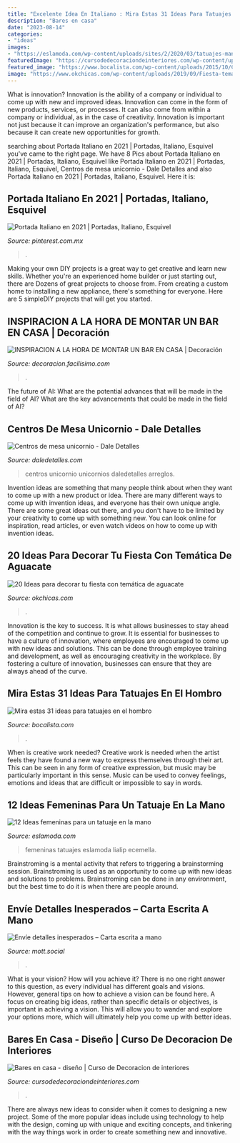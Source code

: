 ```yaml
---
title: "Excelente Idea En Italiano : Mira Estas 31 Ideas Para Tatuajes En El Hombro"
description: "Bares en casa"
date: "2023-08-14"
categories:
- "ideas"
images:
- "https://eslamoda.com/wp-content/uploads/sites/2/2020/03/tatuajes-mano-pinterest-11.jpg"
featuredImage: "https://cursodedecoraciondeinteriores.com/wp-content/uploads/2017/08/bares-en-casa-diseno-6.jpg"
featured_image: "https://www.bocalista.com/wp-content/uploads/2015/10/Captura-de-pantalla-2015-10-30-a-las-0.00.28.jpg"
image: "https://www.okchicas.com/wp-content/uploads/2019/09/Fiesta-temática-de-aguacate-5.jpg"
---
```



What is innovation?
Innovation is the ability of a company or individual to come up with new and improved ideas. Innovation can come in the form of new products, services, or processes. It can also come from within a company or individual, as in the case of creativity. Innovation is important not just because it can improve an organization's performance, but also because it can create new opportunities for growth.

	

		
searching about Portada Italiano en 2021 | Portadas, Italiano, Esquivel you've came to the right page. We have 8 Pics about Portada Italiano en 2021 | Portadas, Italiano, Esquivel like Portada Italiano en 2021 | Portadas, Italiano, Esquivel, Centros de mesa unicornio - Dale Detalles and also Portada Italiano en 2021 | Portadas, Italiano, Esquivel. Here it is:
		
    
## Portada Italiano En 2021 | Portadas, Italiano, Esquivel

<img loading=lazy src="https://i.pinimg.com/736x/4c/d6/f0/4cd6f06fa1a5e7558982bceac5d471bc.jpg" onerror="this.onerror=null;this.src='https://tse3.mm.bing.net/th?id=OIP.GL3pw7sJm8n3BXmWh55EqgHaJ3&amp;pid=15.1';" alt="Portada Italiano en 2021 | Portadas, Italiano, Esquivel">

_Source: pinterest.com.mx_

>. 

	

Making your own DIY projects is a great way to get creative and learn new skills. Whether you're an experienced home builder or just starting out, there are Dozens of great projects to choose from. From creating a custom home to installing a new appliance, there's something for everyone. Here are 5 simpleDIY projects that will get you started.

    
## INSPIRACION A LA HORA DE MONTAR UN BAR EN CASA | Decoración

<img loading=lazy src="http://1.bp.blogspot.com/-GiPPZY8kGSQ/Ugad4NSaJwI/AAAAAAAAEuw/squpn8CuJno/s900/rustico.jpg" onerror="this.onerror=null;this.src='https://tse1.mm.bing.net/th?id=OIP.GBQqkHoJThMvkSY515RHiQHaJ9&amp;pid=15.1';" alt="INSPIRACION A LA HORA DE MONTAR UN BAR EN CASA | Decoración">

_Source: decoracion.facilisimo.com_

>. 

	

The future of AI: What are the potential advances that will be made in the field of AI?
What are the key advancements that could be made in the field of AI?

    
## Centros De Mesa Unicornio - Dale Detalles

<img loading=lazy src="https://i1.wp.com/www.daledetalles.com/wp-content/uploads/2018/02/centros-de-mesa-unicornio25.jpg?resize=600%2C1067" onerror="this.onerror=null;this.src='https://tse2.mm.bing.net/th?id=OIP.3Ejtzi_TyWni6dQurdhL5wHaNK&amp;pid=15.1';" alt="Centros de mesa unicornio - Dale Detalles">

_Source: daledetalles.com_

>centros unicornio unicornios daledetalles arreglos. 

	

Invention ideas are something that many people think about when they want to come up with a new product or idea. There are many different ways to come up with invention ideas, and everyone has their own unique angle. There are some great ideas out there, and you don't have to be limited by your creativity to come up with something new. You can look online for inspiration, read articles, or even watch videos on how to come up with invention ideas.

    
## 20 Ideas Para Decorar Tu Fiesta Con Temática De Aguacate

<img loading=lazy src="https://www.okchicas.com/wp-content/uploads/2019/09/Fiesta-temática-de-aguacate-5.jpg" onerror="this.onerror=null;this.src='https://tse1.mm.bing.net/th?id=OIP.J0lGzsjhZ4O-eoAjeeWaTAHaHe&amp;pid=15.1';" alt="20 Ideas para decorar tu fiesta con temática de aguacate">

_Source: okchicas.com_

>. 

	

Innovation is the key to success. It is what allows businesses to stay ahead of the competition and continue to grow. It is essential for businesses to have a culture of innovation, where employees are encouraged to come up with new ideas and solutions. This can be done through employee training and development, as well as encouraging creativity in the workplace. By fostering a culture of innovation, businesses can ensure that they are always ahead of the curve.

    
## Mira Estas 31 Ideas Para Tatuajes En El Hombro

<img loading=lazy src="https://www.bocalista.com/wp-content/uploads/2015/10/Captura-de-pantalla-2015-10-30-a-las-0.00.28.jpg" onerror="this.onerror=null;this.src='https://tse1.mm.bing.net/th?id=OIP.ewibmCiqbb05b08Bb0-PjAHaHc&amp;pid=15.1';" alt="Mira estas 31 ideas para tatuajes en el hombro">

_Source: bocalista.com_

>. 

	

When is creative work needed?
Creative work is needed when the artist feels they have found a new way to express themselves through their art. This can be seen in any form of creative expression, but music may be particularly important in this sense. Music can be used to convey feelings, emotions and ideas that are difficult or impossible to say in words.

    
## 12 Ideas Femeninas Para Un Tatuaje En La Mano

<img loading=lazy src="https://eslamoda.com/wp-content/uploads/sites/2/2020/03/tatuajes-mano-pinterest-11.jpg" onerror="this.onerror=null;this.src='https://tse3.mm.bing.net/th?id=OIP.ZuIFTB56Qp2qxh4YO9UTNwAAAA&amp;pid=15.1';" alt="12 Ideas femeninas para un tatuaje en la mano">

_Source: eslamoda.com_

>femeninas tatuajes eslamoda lialip ecemella. 

	

Brainstroming is a mental activity that refers to triggering a brainstorming session. Brainstroming is used as an opportunity to come up with new ideas and solutions to problems. Brainstroming can be done in any environment, but the best time to do it is when there are people around.

    
## Envíe Detalles Inesperados – Carta Escrita A Mano

<img loading=lazy src="https://mott.social/wp-content/uploads/2019/10/5.jpg" onerror="this.onerror=null;this.src='https://tse3.mm.bing.net/th?id=OIP.49N43wke5Pbiklm3KHh89QHaET&amp;pid=15.1';" alt="Envíe detalles inesperados – Carta escrita a mano">

_Source: mott.social_

>. 

	

What is your vision? How will you achieve it?
There is no one right answer to this question, as every individual has different goals and visions. However, general tips on how to achieve a vision can be found here. A focus on creating big ideas, rather than specific details or objectives, is important in achieving a vision. This will allow you to wander and explore your options more, which will ultimately help you come up with better ideas.

    
## Bares En Casa - Diseño | Curso De Decoracion De Interiores

<img loading=lazy src="https://cursodedecoraciondeinteriores.com/wp-content/uploads/2017/08/bares-en-casa-diseno-6.jpg" onerror="this.onerror=null;this.src='https://tse4.mm.bing.net/th?id=OIP.Ed6_Z8ABTqjPyOWDJHNhZwHaJ4&amp;pid=15.1';" alt="Bares en casa - diseño | Curso de Decoracion de interiores">

_Source: cursodedecoraciondeinteriores.com_

>. 

	

There are always new ideas to consider when it comes to designing a new project. Some of the more popular ideas include using technology to help with the design, coming up with unique and exciting concepts, and tinkering with the way things work in order to create something new and innovative.


